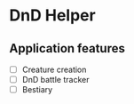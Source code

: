 # DnD Helper

## Application features

- [ ] Creature creation
- [ ] DnD battle tracker
- [ ] Bestiary
